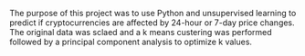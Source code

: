 
The purpose of this project was to use Python and unsupervised learning to predict if cryptocurrencies are affected by 24-hour or 7-day price changes.
The original data was sclaed and a k means custering was performed followed by a principal component analysis to optimize k values.


 
